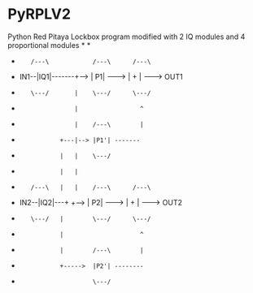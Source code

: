 # PyRPLV2
Python Red Pitaya Lockbox program modified with 2 IQ modules and 4 proportional modules
 *
 *
 *        /---\            /---\      /---\
 *   IN1--|IQ1|-------+--> | P1| ---> | + | ---> OUT1
 *        \---/       |    \---/      \---/
 *                    |                 ^  
 *                    |    /---\        |  
 *                +---|--> |P1'| ------- 
 *                |   |    \---/            
 *                |   |                    
 *        /---\   |   |    /---\      /---\
 *   IN2--|IQ2|---+   +--> | P2| ---> | + | ---> OUT2
 *        \---/   |        \---/      \---/
 *                |                     ^  
 *                |        /---\        |  
 *                +----->  |P2'| -------- 
 *                         \---/            
